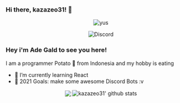 ### Hi there, kazazeo31! 👋
<p align="center"> <img src="https://komarev.com/ghpvc/?username=kazazeo31" alt="yus" /> </p>
</a> </p>

<p align="center"> <img src="https://discord.c99.nl/widget/theme-3/539005361332682752.png" alt="Discord" /> </p>

### Hey i'm Ade Gald to see you here! &nbsp;

I am a programmer Potato 🥔 from Indonesia and my hobby is eating
- 🌱 I’m currently learning React
- 🥅 2021 Goals: make some awesome Discord Bots :v


<p align="center">
  <img align="center" src="https://github-readme-stats.vercel.app/api/top-langs/?username=kazazeo31&show_icons=true&layout=compact&hide_border=true&theme=dark" />
  <img align="center" src="https://github-readme-stats.vercel.app/api?username=kazazeo31&show_icons=true&theme=radical&line_height=21" alt="kazazeo31' github stats"/>


<!---
kazazeo31/kazazeo31 is a ✨ special ✨ repository because its `README.md` (this file) appears on your GitHub profile.
You can click the Preview link to take a look at your changes.
--->
